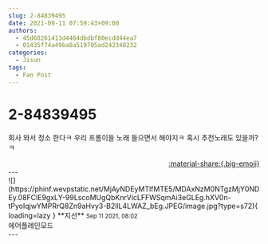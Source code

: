 ```yaml
---
slug: 2-84839495
date: 2021-09-11 07:59:43+09:00
authors:
  - 45d68261413d4464dbdbf80ecdd44ea7
  - 01435f74a49ba8a519705ad242348232
categories:
  - Jisun
tags:
  - Fan Post
---
```


# 2-84839495

<div class="post-container" markdown="1">
<div class="content-container md-sidebar__scrollwrap" markdown="1">

회사 와서 청소 한다ㅋ 우리 프롬이들 노래 들으면서 해야지ㅋ 혹시 추천노래도 있을까?ㅋ

</div>
</div>

<div style="text-align: right;" markdown="1">
<a href="https://weverse.io/fromis9/fanpost/2-84839495" style="text-align: right;">:material-share:{.big-emoji}</a>
</div>
---

<div class="comments-container md-sidebar__scrollwrap" markdown="1">
<div class="comment" markdown="1">
<div class='id-container' markdown="1">
![](https://phinf.wevpstatic.net/MjAyNDEyMTlfMTE5/MDAxNzM0NTgzMjY0NDEy.08FClE9gxLY-99LscoMUgQbKnrVicLFFWSqmAi3eGLEg.hXV0n-tPyoIqjwYMPRrQ8Zn9aHvy3-B2llL4LWAZ_bEg.JPEG/image.jpg?type=s72){ loading=lazy }
**<span class="artist">지선</span>** <small>Sep 11 2021, 08:02</small><br>
</div>
<div class='comment-body' markdown="1">
에어플레인모드 
</div>
</div>
</div>
---
